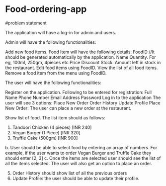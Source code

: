 # Food-ordering-app

#problem statement

The application will have a log-in for admin and users.

Admin will have the following functionalities:

Add new food items. Food Item will have the following details:
FoodID //It should be generated automatically by the application.
Name
Quantity. For eg, 100ml, 250gm, 4pieces etc
Price
Discount
Stock. Amount left in stock in the restaurant.
Edit food items using FoodID.
View the list of all food items.
Remove a food item from the menu using FoodID.

The user will have the following functionalities:

Register on the application. Following to be entered for registration:
Full Name
Phone Number
Email
Address
Password
Log in to the application
The user will see 3 options:
Place New Order
Order History
Update Profile
Place New Order: The user can place a new order at the restaurant.

Show list of food. The list item should as follows:

1. Tandoori Chicken (4 pieces) [INR 240]
2. Vegan Burger (1 Piece) [INR 320]
3. Truffle Cake (500gm) [INR 900]

b. User should be able to select food by entering an array of numbers. For example, if the user wants to order Vegan Burger and Truffle Cake they should enter [2, 3]
c. Once the items are selected user should see the list of all the items selected. The user will also get an option to place an order.

5. Order History should show list of all the previous orders
6. Update Profile: the user should be able to update their profile.
